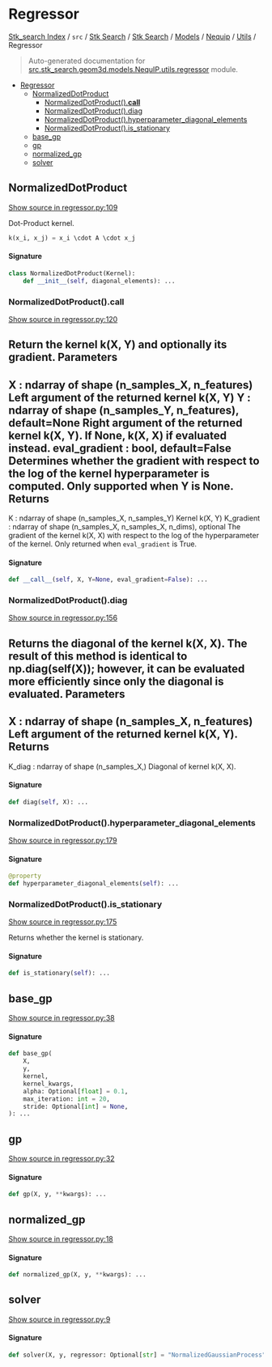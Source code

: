 # Regressor

[Stk_search Index](../../../../../../README.md#stk_search-index) / `src` / [Stk Search](../../../../index.md#stk-search) / [Stk Search](../../../../index.md#stk-search) / [Models](../../index.md#models) / [Nequip](../index.md#nequip) / [Utils](./index.md#utils) / Regressor

> Auto-generated documentation for [src.stk_search.geom3d.models.NequIP.utils.regressor](https://github.com/mohammedazzouzi15/STK_search/blob/main/src/stk_search/geom3d/models/NequIP/utils/regressor.py) module.

- [Regressor](#regressor)
  - [NormalizedDotProduct](#normalizeddotproduct)
    - [NormalizedDotProduct().__call__](#normalizeddotproduct()__call__)
    - [NormalizedDotProduct().diag](#normalizeddotproduct()diag)
    - [NormalizedDotProduct().hyperparameter_diagonal_elements](#normalizeddotproduct()hyperparameter_diagonal_elements)
    - [NormalizedDotProduct().is_stationary](#normalizeddotproduct()is_stationary)
  - [base_gp](#base_gp)
  - [gp](#gp)
  - [normalized_gp](#normalized_gp)
  - [solver](#solver)

## NormalizedDotProduct

[Show source in regressor.py:109](https://github.com/mohammedazzouzi15/STK_search/blob/main/src/stk_search/geom3d/models/NequIP/utils/regressor.py#L109)

Dot-Product kernel.


```python
k(x_i, x_j) = x_i \cdot A \cdot x_j
```

#### Signature

```python
class NormalizedDotProduct(Kernel):
    def __init__(self, diagonal_elements): ...
```

### NormalizedDotProduct().__call__

[Show source in regressor.py:120](https://github.com/mohammedazzouzi15/STK_search/blob/main/src/stk_search/geom3d/models/NequIP/utils/regressor.py#L120)

Return the kernel k(X, Y) and optionally its gradient.
Parameters
----------
X : ndarray of shape (n_samples_X, n_features)
    Left argument of the returned kernel k(X, Y)
Y : ndarray of shape (n_samples_Y, n_features), default=None
    Right argument of the returned kernel k(X, Y). If None, k(X, X)
    if evaluated instead.
eval_gradient : bool, default=False
    Determines whether the gradient with respect to the log of
    the kernel hyperparameter is computed.
    Only supported when Y is None.
Returns
-------
K : ndarray of shape (n_samples_X, n_samples_Y)
    Kernel k(X, Y)
K_gradient : ndarray of shape (n_samples_X, n_samples_X, n_dims),                optional
    The gradient of the kernel k(X, X) with respect to the log of the
    hyperparameter of the kernel. Only returned when `eval_gradient`
    is True.

#### Signature

```python
def __call__(self, X, Y=None, eval_gradient=False): ...
```

### NormalizedDotProduct().diag

[Show source in regressor.py:156](https://github.com/mohammedazzouzi15/STK_search/blob/main/src/stk_search/geom3d/models/NequIP/utils/regressor.py#L156)

Returns the diagonal of the kernel k(X, X).
The result of this method is identical to np.diag(self(X)); however,
it can be evaluated more efficiently since only the diagonal is
evaluated.
Parameters
----------
X : ndarray of shape (n_samples_X, n_features)
    Left argument of the returned kernel k(X, Y).
Returns
-------
K_diag : ndarray of shape (n_samples_X,)
    Diagonal of kernel k(X, X).

#### Signature

```python
def diag(self, X): ...
```

### NormalizedDotProduct().hyperparameter_diagonal_elements

[Show source in regressor.py:179](https://github.com/mohammedazzouzi15/STK_search/blob/main/src/stk_search/geom3d/models/NequIP/utils/regressor.py#L179)

#### Signature

```python
@property
def hyperparameter_diagonal_elements(self): ...
```

### NormalizedDotProduct().is_stationary

[Show source in regressor.py:175](https://github.com/mohammedazzouzi15/STK_search/blob/main/src/stk_search/geom3d/models/NequIP/utils/regressor.py#L175)

Returns whether the kernel is stationary.

#### Signature

```python
def is_stationary(self): ...
```



## base_gp

[Show source in regressor.py:38](https://github.com/mohammedazzouzi15/STK_search/blob/main/src/stk_search/geom3d/models/NequIP/utils/regressor.py#L38)

#### Signature

```python
def base_gp(
    X,
    y,
    kernel,
    kernel_kwargs,
    alpha: Optional[float] = 0.1,
    max_iteration: int = 20,
    stride: Optional[int] = None,
): ...
```



## gp

[Show source in regressor.py:32](https://github.com/mohammedazzouzi15/STK_search/blob/main/src/stk_search/geom3d/models/NequIP/utils/regressor.py#L32)

#### Signature

```python
def gp(X, y, **kwargs): ...
```



## normalized_gp

[Show source in regressor.py:18](https://github.com/mohammedazzouzi15/STK_search/blob/main/src/stk_search/geom3d/models/NequIP/utils/regressor.py#L18)

#### Signature

```python
def normalized_gp(X, y, **kwargs): ...
```



## solver

[Show source in regressor.py:9](https://github.com/mohammedazzouzi15/STK_search/blob/main/src/stk_search/geom3d/models/NequIP/utils/regressor.py#L9)

#### Signature

```python
def solver(X, y, regressor: Optional[str] = "NormalizedGaussianProcess", **kwargs): ...
```